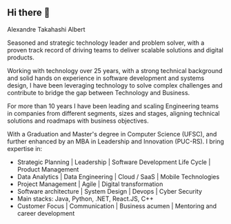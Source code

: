 ## Hi there 👋
Alexandre Takahashi Albert

Seasoned and strategic technology leader and problem solver, with a proven track record of driving teams to deliver scalable solutions and digital products. 

Working with technology over 25 years, with a strong technical background and solid hands on experience in software development and systems design, I have been leveraging technology to solve complex challenges and contribute to bridge the gap between Technology and Business. 

For more than 10 years I have been leading and scaling Engineering teams in companies from different segments, sizes and stages, aligning technical solutions and roadmaps with business objectives. 

With a Graduation and Master's degree in Computer Science (UFSC), and further enhanced by an MBA in Leadership and Innovation (PUC-RS). I bring expertise in:

- Strategic Planning | Leadership | Software Development Life Cycle | Product Management
- Data Analytics | Data Engineering | Cloud / SaaS | Mobile Technologies
- Project Management | Agile | Digital transformation
- Software architecture | System Design | Devops | Cyber Security 
- Main stacks: Java, Python, .NET, React.JS, C++
- Customer Focus | Communication | Business acumen | Mentoring and career development

<!--
**alexandretalbert/alexandretalbert** is a ✨ _special_ ✨ repository because its `README.md` (this file) appears on your GitHub profile.



-->
